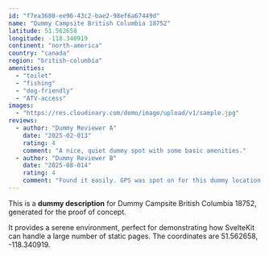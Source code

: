 ```yaml
---
id: "f7ea3680-ee96-43c2-bae2-98ef6a67449d"
name: "Dummy Campsite British Columbia 18752"
latitude: 51.562658
longitude: -118.340919
continent: "north-america"
country: "canada"
region: "british-columbia"
amenities:
  - "toilet"
  - "fishing"
  - "dog-friendly"
  - "ATV-access"
images:
  - "https://res.cloudinary.com/demo/image/upload/v1/sample.jpg"
reviews:
  - author: "Dummy Reviewer A"
    date: "2025-02-013"
    rating: 4
    comment: "A nice, quiet dummy spot with some basic amenities."
  - author: "Dummy Reviewer B"
    date: "2025-08-014"
    rating: 4
    comment: "Found it easily. GPS was spot on for this dummy location."
---
```


This is a **dummy description** for Dummy Campsite British Columbia 18752, generated for the proof of concept.

It provides a serene environment, perfect for demonstrating how SvelteKit can handle a large number of static pages. The coordinates are 51.562658, -118.340919.
